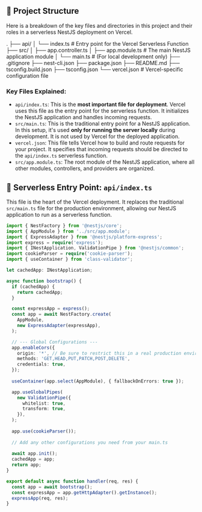 
## 📂 Project Structure

Here is a breakdown of the key files and directories in this project and their roles in a serverless NestJS deployment on Vercel.

.
├── api/
│   └── index.ts        # Entry point for the Vercel Serverless Function
├── src/
│   ├── app.controller.ts
│   ├── app.module.ts   # The main NestJS application module
│   └── main.ts         # (For local development only)
├── .gitignore
├── nest-cli.json
├── package.json
├── README.md
├── tsconfig.build.json
├── tsconfig.json
└── vercel.json         # Vercel-specific configuration file


### Key Files Explained:

* `api/index.ts`: This is the **most important file for deployment**. Vercel uses this file as the entry point for the serverless function. It initializes the NestJS application and handles incoming requests.
* `src/main.ts`: This is the traditional entry point for a NestJS application. In this setup, it's used **only for running the server locally** during development. It is not used by Vercel for the deployed application.
* `vercel.json`: This file tells Vercel how to build and route requests for your project. It specifies that incoming requests should be directed to the `api/index.ts` serverless function.
* `src/app.module.ts`: The root module of the NestJS application, where all other modules, controllers, and providers are organized.

## 🚀 Serverless Entry Point: `api/index.ts`

This file is the heart of the Vercel deployment. It replaces the traditional `src/main.ts` file for the production environment, allowing our NestJS application to run as a serverless function.

```typescript // api/index.ts
import { NestFactory } from '@nestjs/core';
import { AppModule } from '../src/app.module'; 
import { ExpressAdapter } from '@nestjs/platform-express';
import express = require('express');
import { INestApplication, ValidationPipe } from '@nestjs/common';
import cookieParser = require('cookie-parser');
import { useContainer } from 'class-validator';

let cachedApp: INestApplication;

async function bootstrap() {
  if (cachedApp) {
    return cachedApp;
  }

  const expressApp = express();
  const app = await NestFactory.create(
    AppModule,
    new ExpressAdapter(expressApp),
  );

  // --- Global Configurations ---
  app.enableCors({
    origin: '*', // Be sure to restrict this in a real production environment
    methods: 'GET,HEAD,PUT,PATCH,POST,DELETE',
    credentials: true,
  });
  
  useContainer(app.select(AppModule), { fallbackOnErrors: true });

  app.useGlobalPipes(
    new ValidationPipe({
      whitelist: true,
      transform: true,
    }),
  );
  
  app.use(cookieParser());
  
  // Add any other configurations you need from your main.ts
  
  await app.init();
  cachedApp = app;
  return app;
}

export default async function handler(req, res) {
  const app = await bootstrap();
  const expressApp = app.getHttpAdapter().getInstance();
  expressApp(req, res);
}
```







